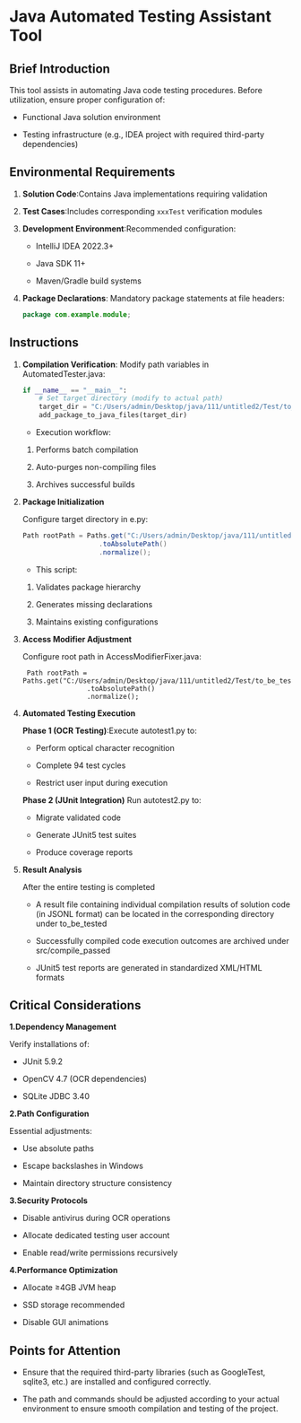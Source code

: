 # Java Automated Testing Assistant Tool

## Brief Introduction

This tool assists in automating Java code testing procedures. Before utilization, ensure proper configuration of:

* Functional Java solution environment

* Testing infrastructure (e.g., IDEA project with required third-party dependencies)

## Environmental Requirements

1. **Solution Code**:Contains Java implementations requiring validation

2. **Test Cases**:Includes corresponding `xxxTest` verification modules

3. **Development Environment**:Recommended configuration:

   * IntelliJ IDEA 2022.3+

   * Java SDK 11+

   * Maven/Gradle build systems

4. **Package Declarations**: Mandatory package statements at file headers:

   ```java
   package com.example.module;
   ```

## Instructions

1. **Compilation Verification**: Modify path variables in AutomatedTester.java:

   ```Python
   if __name__ == "__main__":
       # Set target directory (modify to actual path)
       target_dir = "C:/Users/admin/Desktop/java/111/untitled2/Test/to_be_tested" 
       add_package_to_java_files(target_dir)
   ```

   * Execution workflow:

   1. Performs batch compilation

   2. Auto-purges non-compiling files&#x20;

   3. Archives successful builds

2. **Package Initialization**

   Configure target directory in e.py:

   ```Java
   Path rootPath = Paths.get("C:/Users/admin/Desktop/java/111/untitled2/Test/to_be_tested")
                      .toAbsolutePath()
                      .normalize();
   ```

   * This script:

   1. Validates package hierarchy

   2. Generates missing declarations&#x20;

   3. Maintains existing configurations

3. **Access Modifier Adjustment**

   Configure root path in AccessModifierFixer.java:

   ```
    Path rootPath = Paths.get("C:/Users/admin/Desktop/java/111/untitled2/Test/to_be_tested")
                   .toAbsolutePath()
                   .normalize();
   ```

4. **Automated Testing Execution**

   **Phase 1 (OCR Testing)**:Execute autotest1.py to:

   * Perform optical character recognition

   * Complete 94 test cycles&#x20;

   * Restrict user input during execution

   **Phase 2 (JUnit Integration)** Run autotest2.py to:

   * Migrate validated code&#x20;

   * Generate JUnit5 test suites&#x20;

   * Produce coverage reports

5. **Result Analysis**

   After the entire testing is completed

   * A result file containing individual compilation results of solution code (in JSONL format) can be located in the corresponding directory under to_be_tested

   * Successfully compiled code execution outcomes are archived under src/compile_passed&#x20;

   * JUnit5 test reports are generated in standardized XML/HTML formats

## Critical Considerations

**1.Dependency Management**

Verify installations of:

* JUnit 5.9.2

* OpenCV 4.7 (OCR dependencies)

* SQLite JDBC 3.40

**2.Path Configuration**

Essential adjustments:

* Use absolute paths

* Escape backslashes in Windows

* Maintain directory structure consistency

**3.Security Protocols**

* Disable antivirus during OCR operations

* Allocate dedicated testing user account

* Enable read/write permissions recursively

**4.Performance Optimization**

* Allocate ≥4GB JVM heap

* SSD storage recommended

* Disable GUI animations

## Points for Attention

* Ensure that the required third-party libraries (such as GoogleTest, sqlite3, etc.) are installed and configured correctly.

* The path and commands should be adjusted according to your actual environment to ensure smooth compilation and testing of the project.

